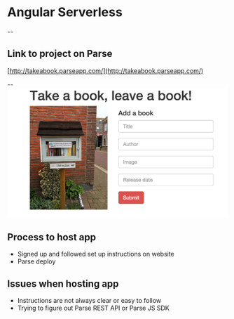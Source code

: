 # Angular Serverless
--

## Link to project on Parse
[http://takeabook.parseapp.com/](http://takeabook.parseapp.com/)

--
![](takeabook.png)

## Process to host app
* Signed up and followed set up instructions on website
* Parse deploy

## Issues when hosting app
* Instructions are not always clear or easy to follow
* Trying to figure out Parse REST API or Parse JS SDK